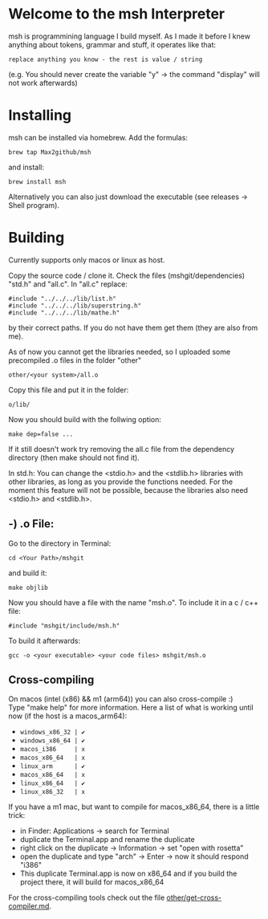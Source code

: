 # Welcome to the msh Interpreter
msh is programmining language I build myself. As I made it before I knew anything about tokens, grammar and stuff, it operates like that:

    replace anything you know - the rest is value / string

(e.g. You should never create the variable "y" -> the command "display" will not work afterwards)

# Installing
msh can be installed via homebrew.
Add the formulas:

    brew tap Max2github/msh

and install:

    brew install msh

Alternatively you can also just download the executable (see releases -> Shell program).

# Building
Currently supports only macos or linux as host.

Copy the source code / clone it.
Check the files (mshgit/dependencies) "std.h" and "all.c". In "all.c" replace: 

    #include "../../../lib/list.h"
    #include "../../../lib/superstring.h"
    #include "../../../lib/mathe.h"

by their correct paths. If you do not have them get them (they are also from me).

As of now you cannot get the libraries needed, so I uploaded some precompiled .o files in the folder "other"

    other/<your system>/all.o

Copy this file and put it in the folder:

    o/lib/

Now you should build with the follwing option:

    make dep=false ...

If it still doesn't work try removing the all.c file from the dependency directory (then make should not find it).

In std.h: You can change the <stdio.h> and the <stdlib.h> libraries with other libraries, as long as you provide the functions needed. For the moment this feature will not be possible, because the libraries also need <stdio.h> and <stdlib.h>.

## -) .o File: 
Go to the directory in Terminal:

    cd <Your Path>/mshgit

and build it:

    make objlib

Now you should have a file with the name
"msh.o". 
To include it in a c / c++ file:

    #include "mshgit/include/msh.h"

To build it afterwards:

    gcc -o <your executable> <your code files> mshgit/msh.o

## Cross-compiling
On macos (intel (x86) && m1 (arm64)) you can also cross-compile :)<br>
Type "make help" for more information.
Here a list of what is working until now (if the host is a macos_arm64):
- `windows_x86_32 | ✔`
- `windows_x86_64 | ✔`
- `macos_i386     | x`
- `macos_x86_64   | x`
- `linux_arm      | ✔`
- `macos_x86_64   | x`
- `linux_x86_64   | ✔`
- `linux_x86_32   | x`

If you have a m1 mac, but want to compile for macos_x86_64, 
there is a little trick:
- in Finder: Applications -> search for Terminal
- duplicate the Terminal.app and rename the duplicate
- right click on the duplicate -> Information
-> set "open with rosetta"
- open the duplicate and type "arch" -> Enter -> now it should respond "i386"
- This duplicate Terminal.app is now on x86_64 and if you build the project there, it will build for macos_x86_64

For the cross-compiling tools check out the file [other/get-cross-compiler.md](other/get-cross-compiler.md).




